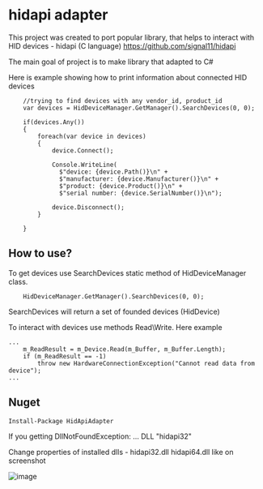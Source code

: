 # hidapi adapter

This project was created to port popular library, that helps to interact with HID devices - hidapi (C language) https://github.com/signal11/hidapi

The main goal of project is to make library that adapted to C#

Here is example showing how to print information about connected HID devices

```
    //trying to find devices with any vendor_id, product_id
    var devices = HidDeviceManager.GetManager().SearchDevices(0, 0);

    if(devices.Any())
    {
        foreach(var device in devices)
        {
            device.Connect();

            Console.WriteLine(
              $"device: {device.Path()}\n" +
              $"manufacturer: {device.Manufacturer()}\n" +
              $"product: {device.Product()}\n" +
              $"serial number: {device.SerialNumber()}\n");

            device.Disconnect();
        }

    }

```
## How to use?
To get devices use SearchDevices static method of HidDeviceManager class.

```
    HidDeviceManager.GetManager().SearchDevices(0, 0);
```

SearchDevices will return a set of founded devices (HidDevice)

To interact with devices use methods Read\Write. Here example
```
...
    m_ReadResult = m_Device.Read(m_Buffer, m_Buffer.Length);
    if (m_ReadResult == -1)
        throw new HardwareConnectionException("Cannot read data from device");
...
```

## Nuget

`Install-Package HidApiAdapter`

If you getting DllNotFoundException: ... DLL "hidapi32"

Change properties of installed dlls - hidapi32.dll hidapi64.dll like on screenshot

![image](https://user-images.githubusercontent.com/14893576/50458730-72e65780-0976-11e9-9d46-1d4874083586.png)





